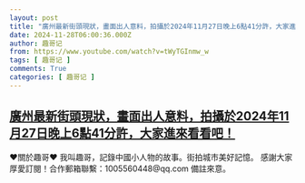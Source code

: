 ```yaml
---
layout: post
title: "廣州最新街頭現狀，畫面出人意料，拍攝於2024年11月27日晚上6點41分許，大家進來看看吧！"
date: 2024-11-28T06:00:36.000Z
author: 趣哥记
from: https://www.youtube.com/watch?v=tWyTGInmw_w
tags: [ 趣哥记 ]
comments: True
categories: [ 趣哥记 ]
---
```

<!--1732773636000-->
[廣州最新街頭現狀，畫面出人意料，拍攝於2024年11月27日晚上6點41分許，大家進來看看吧！](https://www.youtube.com/watch?v=tWyTGInmw_w)
------

<div>
♥關於趣哥♥  我叫趣哥，記錄中國小人物的故事。街拍城市美好記憶。  感謝大家厚愛訂閱！合作郵箱聯繫：1005560448@qq.com 備註來意。
</div>

